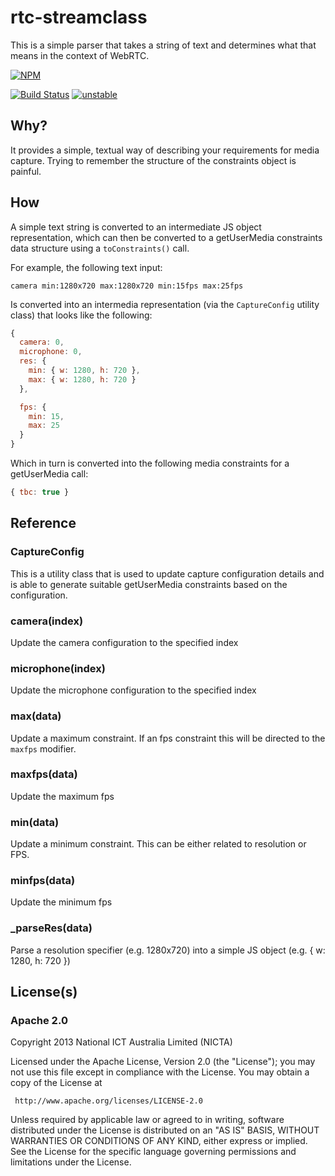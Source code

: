 # rtc-streamclass

This is a simple parser that takes a string of text and determines what
that means in the context of WebRTC.


[![NPM](https://nodei.co/npm/rtc-captureclass.png)](https://nodei.co/npm/rtc-captureclass/)

[![Build Status](https://travis-ci.org/rtc-io/rtc-captureclass.png?branch=master)](https://travis-ci.org/rtc-io/rtc-captureclass)
[![unstable](http://hughsk.github.io/stability-badges/dist/unstable.svg)](http://github.com/hughsk/stability-badges)

## Why?

It provides a simple, textual way of describing your requirements for
media capture.  Trying to remember the structure of the constraints object
is painful.

## How

A simple text string is converted to an intermediate JS object
representation, which can then be converted to a getUserMedia constraints
data structure using a `toConstraints()` call.

For example, the following text input:

```
camera min:1280x720 max:1280x720 min:15fps max:25fps
```

Is converted into an intermedia representation (via the `CaptureConfig`
utility class) that looks like the following:

```js
{
  camera: 0,
  microphone: 0,
  res: {
    min: { w: 1280, h: 720 },
    max: { w: 1280, h: 720 }
  },

  fps: {
    min: 15,
    max: 25
  }
}
```

Which in turn is converted into the following media constraints for
a getUserMedia call:

```js
{ tbc: true }
```

## Reference

### CaptureConfig

This is a utility class that is used to update capture configuration
details and is able to generate suitable getUserMedia constraints based
on the configuration.

### camera(index)

Update the camera configuration to the specified index

### microphone(index)

Update the microphone configuration to the specified index

### max(data)

Update a maximum constraint.  If an fps constraint this will be directed
to the `maxfps` modifier.

### maxfps(data)

Update the maximum fps

### min(data)

Update a minimum constraint.  This can be either related to resolution
or FPS.

### minfps(data)

Update the minimum fps

### _parseRes(data)

Parse a resolution specifier (e.g. 1280x720) into a simple JS object
(e.g. { w: 1280, h: 720 })

## License(s)

### Apache 2.0

Copyright 2013 National ICT Australia Limited (NICTA)

   Licensed under the Apache License, Version 2.0 (the "License");
   you may not use this file except in compliance with the License.
   You may obtain a copy of the License at

     http://www.apache.org/licenses/LICENSE-2.0

   Unless required by applicable law or agreed to in writing, software
   distributed under the License is distributed on an "AS IS" BASIS,
   WITHOUT WARRANTIES OR CONDITIONS OF ANY KIND, either express or implied.
   See the License for the specific language governing permissions and
   limitations under the License.
